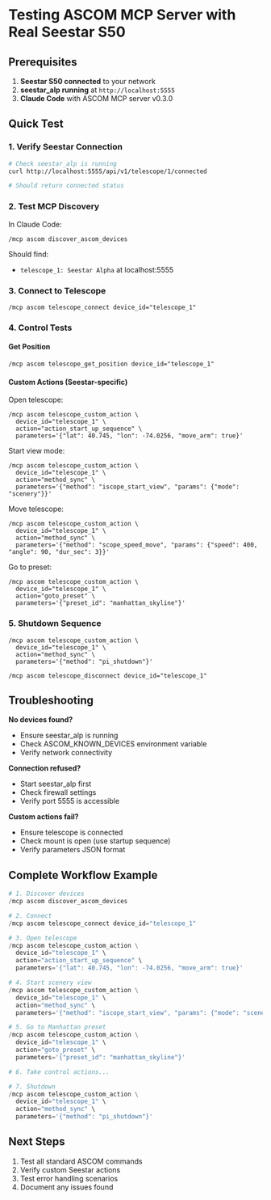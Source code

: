 # Testing ASCOM MCP Server with Real Seestar S50

## Prerequisites

1. **Seestar S50 connected** to your network
2. **seestar_alp running** at `http://localhost:5555`
3. **Claude Code** with ASCOM MCP server v0.3.0

## Quick Test

### 1. Verify Seestar Connection

```bash
# Check seestar_alp is running
curl http://localhost:5555/api/v1/telescope/1/connected

# Should return connected status
```

### 2. Test MCP Discovery

In Claude Code:
```
/mcp ascom discover_ascom_devices
```

Should find:
- `telescope_1: Seestar Alpha` at localhost:5555

### 3. Connect to Telescope

```
/mcp ascom telescope_connect device_id="telescope_1"
```

### 4. Control Tests

#### Get Position
```
/mcp ascom telescope_get_position device_id="telescope_1"
```

#### Custom Actions (Seestar-specific)

Open telescope:
```
/mcp ascom telescope_custom_action \
  device_id="telescope_1" \
  action="action_start_up_sequence" \
  parameters='{"lat": 40.745, "lon": -74.0256, "move_arm": true}'
```

Start view mode:
```
/mcp ascom telescope_custom_action \
  device_id="telescope_1" \
  action="method_sync" \
  parameters='{"method": "iscope_start_view", "params": {"mode": "scenery"}}'
```

Move telescope:
```
/mcp ascom telescope_custom_action \
  device_id="telescope_1" \
  action="method_sync" \
  parameters='{"method": "scope_speed_move", "params": {"speed": 400, "angle": 90, "dur_sec": 3}}'
```

Go to preset:
```
/mcp ascom telescope_custom_action \
  device_id="telescope_1" \
  action="goto_preset" \
  parameters='{"preset_id": "manhattan_skyline"}'
```

### 5. Shutdown Sequence

```
/mcp ascom telescope_custom_action \
  device_id="telescope_1" \
  action="method_sync" \
  parameters='{"method": "pi_shutdown"}'

/mcp ascom telescope_disconnect device_id="telescope_1"
```

## Troubleshooting

**No devices found?**
- Ensure seestar_alp is running
- Check ASCOM_KNOWN_DEVICES environment variable
- Verify network connectivity

**Connection refused?**
- Start seestar_alp first
- Check firewall settings
- Verify port 5555 is accessible

**Custom actions fail?**
- Ensure telescope is connected
- Check mount is open (use startup sequence)
- Verify parameters JSON format

## Complete Workflow Example

```python
# 1. Discover devices
/mcp ascom discover_ascom_devices

# 2. Connect
/mcp ascom telescope_connect device_id="telescope_1"

# 3. Open telescope
/mcp ascom telescope_custom_action \
  device_id="telescope_1" \
  action="action_start_up_sequence" \
  parameters='{"lat": 40.745, "lon": -74.0256, "move_arm": true}'

# 4. Start scenery view
/mcp ascom telescope_custom_action \
  device_id="telescope_1" \
  action="method_sync" \
  parameters='{"method": "iscope_start_view", "params": {"mode": "scenery"}}'

# 5. Go to Manhattan preset
/mcp ascom telescope_custom_action \
  device_id="telescope_1" \
  action="goto_preset" \
  parameters='{"preset_id": "manhattan_skyline"}'

# 6. Take control actions...

# 7. Shutdown
/mcp ascom telescope_custom_action \
  device_id="telescope_1" \
  action="method_sync" \
  parameters='{"method": "pi_shutdown"}'
```

## Next Steps

1. Test all standard ASCOM commands
2. Verify custom Seestar actions
3. Test error handling scenarios
4. Document any issues found
